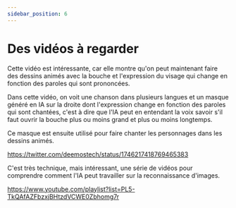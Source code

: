 ```yaml
---
sidebar_position: 6
---
```



# Des vidéos à regarder

Cette vidéo est intéressante, car elle montre qu'on peut maintenant faire des dessins animés avec la bouche et l'expression du visage qui change en fonction des paroles qui sont prononcées.

Dans cette vidéo, on voit une chanson dans plusieurs langues et un masque généré en IA sur la droite dont l'expression change en fonction des paroles qui sont chantées, c'est à dire que l'IA peut en entendant la voix savoir s'il faut ouvrir la bouche plus ou moins grand et plus ou moins longtemps.

Ce masque est ensuite utilisé pour faire chanter les personnages dans les dessins animés.

https://twitter.com/deemostech/status/1746217418769465383


C'est très technique, mais intéressant, une série de vidéos pour comprendre comment l'IA peut travailler sur la reconnaissance d'images.

https://www.youtube.com/playlist?list=PL5-TkQAfAZFbzxjBHtzdVCWE0Zbhomg7r

